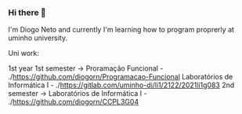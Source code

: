 ### Hi there 👋

<!--
**diogorn/diogorn** is a ✨ _special_ ✨ repository because its `README.md` (this file) appears on your GitHub profile.

Here are some ideas to get you started:

- 🔭 I’m currently working on ...
- 🌱 I’m currently learning ...
- 👯 I’m looking to collaborate on ...
- 🤔 I’m looking for help with ...
- 💬 Ask me about ...
- 📫 How to reach me: ...
- 😄 Pronouns: ...
- ⚡ Fun fact: ...
-->
I'm Diogo Neto and currently I'm learning how to program proprerly at uminho university.

Uni work:

1st year 
          1st semester ->  Proramação Funcional - ./https://github.com/diogorn/Programacao-Funcional
                           Laboratórios de Informática I - ./https://gitlab.com/uminho-di/li1/2122/2021li1g083
          2nd semester -> Laboratórios de Informática I - ./https://github.com/diogorn/CCPL3G04
